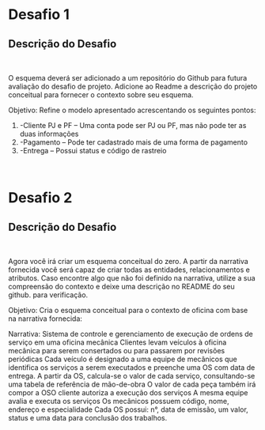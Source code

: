 
<h1>Desafio 1</h1>

<h2>Descrição do Desafio</h2>
<br>
<p>O esquema deverá ser adicionado a um repositório do Github para futura avaliação do desafio de projeto.
Adicione ao Readme a descrição do projeto conceitual para fornecer o contexto sobre seu esquema.</p>
<p>Objetivo:
Refine o modelo apresentado acrescentando os seguintes pontos:</p>
 <ol>
  <li> -Cliente PJ e PF – Uma conta pode ser PJ ou PF, mas não pode ter as duas informações </li>
  <li> -Pagamento – Pode ter cadastrado mais de uma forma de pagamento </li>
  <li> -Entrega – Possui status e código de rastreio </li>
 </ol>
 <br>
 
<h1>Desafio 2</h1>
<h2>Descrição do Desafio</h2>
<br>
<p>Agora você irá criar um esquema conceitual do zero. A partir da narrativa fornecida você será capaz de criar todas as entidades,
relacionamentos e atributos. Caso encontre algo que não foi definido na narrativa,
utilize a sua compreensão do contexto e deixe uma descrição no README do seu github. para verificação.</p>
<p>Objetivo:
Cria o esquema conceitual para o contexto de oficina com base na narrativa fornecida:</p>
<p>Narrativa:
Sistema de controle e gerenciamento de execução de ordens de serviço em uma oficina mecânica
Clientes levam veículos à oficina mecânica para serem consertados ou para passarem por revisões  periódicas
Cada veículo é designado a uma equipe de mecânicos que identifica os serviços a serem executados e preenche uma OS com data de entrega.
A partir da OS, calcula-se o valor de cada serviço, consultando-se uma tabela de referência de mão-de-obra
O valor de cada peça também irá compor a OSO cliente autoriza a execução dos serviços
A mesma equipe avalia e executa os serviços
Os mecânicos possuem código, nome, endereço e especialidade
Cada OS possui: n°, data de emissão, um valor, status e uma data para conclusão dos trabalhos.</p>
 


